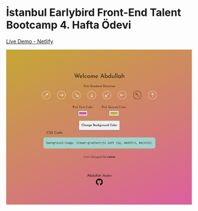 # İstanbul Earlybird Front-End Talent Bootcamp 4. Hafta Ödevi

[Live Demo - Netlify](https://realtime-color-app-aa.netlify.app)

![weather-app](images/realtime-colors-app.png)
